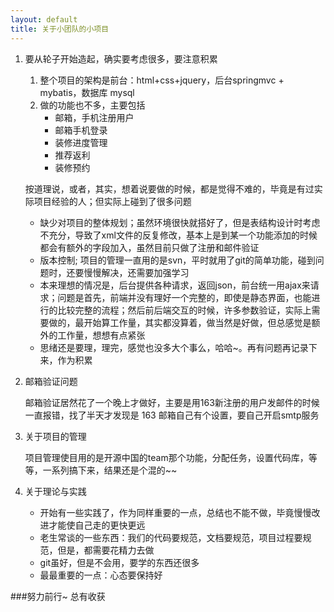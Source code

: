 ```yaml
---
layout: default
title: 关于小团队的小项目
---
```



1. 要从轮子开始造起，确实要考虑很多，要注意积累
	1. 整个项目的架构是前台：html+css+jquery，后台springmvc + mybatis，数据库 mysql
	2. 做的功能也不多，主要包括
		* 邮箱，手机注册用户 
		* 邮箱手机登录 
		* 装修进度管理 
		* 推荐返利 
		* 装修预约
		
	按道理说，或者，其实，想着说要做的时候，都是觉得不难的，毕竟是有过实际项目经验的人；但实际上碰到了很多问题

	+ 缺少对项目的整体规划；虽然环境很快就搭好了，但是表结构设计时考虑不充分，导致了xml文件的反复修改，基本上是到某一个功能添加的时候都会有额外的字段加入，虽然目前只做了注册和邮件验证
	+ 版本控制; 项目的管理一直用的是svn，平时就用了git的简单功能，碰到问题时，还要慢慢解决，还需要加强学习
	+ 本来理想的情况是，后台提供各种请求，返回json，前台统一用ajax来请求；问题是首先，前端并没有理好一个完整的，即使是静态界面，也能进行的比较完整的流程；然后前后端交互的时候，许多参数验证，实际上需要做的，最开始算工作量，其实都没算着，做当然是好做，但总感觉是额外的工作量，想想有点紧张
	+ 思绪还是要理，理完，感觉也没多大个事么，哈哈~。再有问题再记录下来，作为积累
2. 邮箱验证问题

	 邮箱验证居然花了一个晚上才做好，主要是用163新注册的用户发邮件的时候一直报错，找了半天才发现是 163 邮箱自己有个设置，要自己开启smtp服务
3. 关于项目的管理

	项目管理使目用的是开源中国的team那个功能，分配任务，设置代码库，等等，一系列搞下来，结果还是个混的~~
6. 关于理论与实践
	* 开始有一些实践了，作为同样重要的一点，总结也不能不做，毕竟慢慢改进才能使自己走的更快更远
	* 老生常谈的一些东西：我们的代码要规范，文档要规范，项目过程要规范，但是，都需要花精力去做
	*  git虽好，但是不会用，要学的东西还很多
	*  最最重要的一点：心态要保持好

###努力前行~ 总有收获